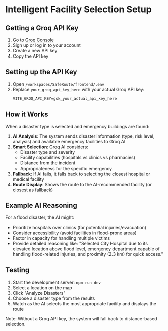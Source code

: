 # Intelligent Facility Selection Setup

## Getting a Groq API Key

1. Go to [Groq Console](https://console.groq.com/keys)
2. Sign up or log in to your account
3. Create a new API key
4. Copy the API key

## Setting up the API Key

1. Open `/workspaces/SafeRoute/frontend/.env`
2. Replace `your_groq_api_key_here` with your actual Groq API key:
   ```
   VITE_GROQ_API_KEY=gsk_your_actual_api_key_here
   ```

## How it Works

When a disaster type is selected and emergency buildings are found:

1. **AI Analysis**: The system sends disaster information (type, risk level, analysis) and available emergency facilities to Groq AI
2. **Smart Selection**: Groq AI considers:
   - Disaster type and severity
   - Facility capabilities (hospitals vs clinics vs pharmacies)
   - Distance from the incident
   - Appropriateness for the specific emergency
3. **Fallback**: If AI fails, it falls back to selecting the closest hospital or medical facility
4. **Route Display**: Shows the route to the AI-recommended facility (or closest as fallback)

## Example AI Reasoning

For a flood disaster, the AI might:
- Prioritize hospitals over clinics (for potential injuries/evacuation)
- Consider accessibility (avoid facilities in flood-prone areas)
- Factor in capacity for handling multiple victims
- Provide detailed reasoning like: "Selected City Hospital due to its elevated location above flood level, emergency department capable of handling flood-related injuries, and proximity (2.3 km) for quick access."

## Testing

1. Start the development server: `npm run dev`
2. Select a location on the map
3. Click "Analyze Disasters" 
4. Choose a disaster type from the results
5. Watch as the AI selects the most appropriate facility and displays the route

Note: Without a Groq API key, the system will fall back to distance-based selection.
